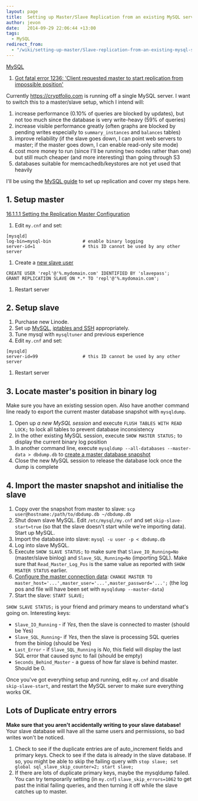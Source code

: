 ```yaml
---
layout: page
title:  Setting up Master/Slave Replication from an existing MySQL server
author: jevon
date:   2014-09-29 22:06:44 +13:00
tags:
  - MySQL
redirect_from:
  - "/wiki/setting-up-master/Slave-replication-from-an-existing-mysql-server"
---
```


[MySQL](mysql.md)

1. <a href="http://firelitdesign.blogspot.co.nz/2011/04/how-to-fix-mysql-replication-error-1236.html">Got fatal error 1236: 'Client requested master to start replication from impossible position'</a>

Currently https://cryptfolio.com is running off a single MySQL server. I want to switch this to a master/slave setup, which I intend will:

1. increase performance (0.10% of queries are blocked by updates), but not too much since the database is very write-heavy (59% of queries)
1. increase visible performance greatly (often graphs are blocked by pending writes especially to `summary_instances` and `balances` tables)
1. improve reliability (if the slave goes down, I can point web servers to master; if the master goes down, I can enable read-only site mode)
1. cost more money to run (since I'll be running two nodes rather than one) but still much cheaper (and more interesting) than going through S3
1. databases suitable for memcachedb/keystores are not yet used that heavily

I'll be using the <a href="http://dev.mysql.com/doc/refman/5.5/en/replication-howto.html">MySQL guide</a> to set up replication and cover my steps here.

## 1. Setup master
<a href="http://dev.mysql.com/doc/refman/5.5/en/replication-howto-masterbaseconfig.html">16.1.1.1 Setting the Replication Master Configuration</a>

1. Edit `my.cnf` and set:
```
[mysqld]
log-bin=mysql-bin            # enable binary logging
server-id=1                  # this ID cannot be used by any other server
```
1. Create a <a href="http://dev.mysql.com/doc/refman/5.5/en/replication-howto-repuser.html">new slave user</a>
```
CREATE USER 'repl'@'%.mydomain.com' IDENTIFIED BY 'slavepass';
GRANT REPLICATION SLAVE ON *.* TO 'repl'@'%.mydomain.com';
```
1. Restart server

## 2. Setup slave

1. Purchase new Linode.
1. Set up <a href="https://library.linode.com/databases/mysql/ubuntu-12.04-precise-pangolin">MySQL</a>, <a href="https://library.linode.com/securing-your-server">iptables and SSH</a> appropriately.
1. Tune mysql with `mysqltuner` and previous experience
1. Edit `my.cnf` and set:
```
[mysqld]
server-id=99                 # this ID cannot be used by any other server
```
1. Restart server

## 3. Locate master's position in binary log

Make sure you have an existing session open. Also have another command line ready to export the current master database snapshot with `mysqldump`.

1. Open up _a new MySQL session_ and execute `FLUSH TABLES WITH READ LOCK;` to lock all tables to prevent database inconsistency
1. In the other existing MySQL session, execute `SHOW MASTER STATUS;` to display the current binary log position
1. In another command line, execute `mysqldump --all-databases --master-data > dbdump.db` to <a href="http://dev.mysql.com/doc/refman/5.5/en/replication-howto-mysqldump.html">create a master database snapshot</a>
1. Close the new MySQL session to release the database lock once the dump is complete

## 4. Import the master snapshot and initialise the slave

1. Copy over the snapshot from master to slave: `scp user@hostname:/path/to/dbdump.db ~/dbdump.db`
1. Shut down slave MySQL. Edit `/etc/mysql/my.cnf` and set `skip-slave-start=true` (so that the slave doesn't start while we're importing data). Start up MySQL.
1. Import the database into slave: `mysql -u user -p < dbdump.db`
1. Log into slave MySQL.
1. Execute `SHOW SLAVE STATUS;` to make sure that `Slave_IO_Running=No` (master/slave binlog) and `Slave_SQL_Running=No` (importing SQL). Make sure that `Read_Master_Log_Pos` is the same value as reported with `SHOW MSATER STATUS` earlier.
1. <a href="http://dev.mysql.com/doc/refman/5.5/en/replication-howto-slaveinit.html">Configure the master connection data</a>: `CHANGE MASTER TO master_host='...',master_user='...',master_password='...';` (the log pos and file will have been set with `mysqldump --master-data`)
1. Start the slave: `START SLAVE;`

`SHOW SLAVE STATUS;` is your friend and primary means to understand what's going on. Interesting keys: 

* `Slave_IO_Running` - if _Yes_, then the slave is connected to master (should be Yes)
* `Slave_SQL_Running`- if _Yes_, then the slave is processing SQL queries from the binlog (should be Yes)
* `Last_Error` - if `Slave_SQL_Running` is _No_, this field will display the last SQL error that caused sync to fail (should be empty)
* `Seconds_Behind_Master` - a guess of how far slave is behind master. Should be 0.

Once you've got everything setup and running, edit `my.cnf` and disable `skip-slave-start`, and restart the MySQL server to make sure everything works OK.

## Lots of Duplicate entry errors

**Make sure that you aren't accidentally writing to your slave database!** Your slave database will have all the same users and permissions, so bad writes won't be noticed.

1. Check to see if the duplicate entries are of auto_increment fields and primary keys. Check to see if the data is already in the slave database. If so, you might be able to skip the failing query with `stop slave; set global sql_slave_skip_counter=2; start slave;`
1. If there are lots of duplicate primary keys, maybe the mysqldump failed. You can try temporarily setting (in `my.cnf`) `slave_skip_errors=1062` to get past the initial failing queries, and then turning it off while the slave catches up to master.
